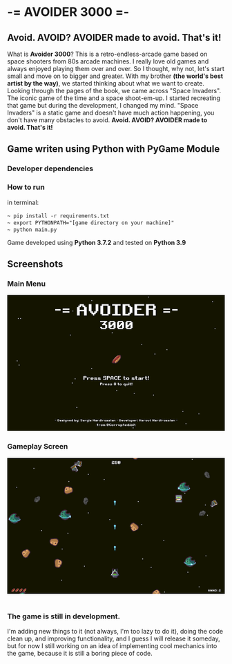 # -= AVOIDER 3000 =-

## Avoid. AVOID? AVOIDER made to avoid. That's it!

What is **Avoider 3000**? This is a retro-endless-arcade game based on space shooters from 80s arcade machines.
I really love old games and always enjoyed playing them over and over. So I thought, why not, let's start small and move on to bigger and greater. With my brother **(the world's best artist by the way)**, we started thinking about what we want to create.
Looking through the pages of the book, we came across "Space Invaders". The iconic game of the time and a space shoot-em-up. I started recreating that game but during the development, I changed my mind.
"Space Invaders" is a static game and doesn't have much action happening, you don't have many obstacles to avoid. **Avoid. AVOID? AVOIDER made to avoid. That's it!**

## Game writen using Python with **PyGame** Module

### Developer dependencies

### How to run
in terminal:
```
~ pip install -r requirements.txt
~ export PYTHONPATH="[game directory on your machine]"
~ python main.py
```

Game developed using **Python 3.7.2** and tested on **Python 3.9**

## Screenshots

### Main Menu
![avoider-3000-main-menu](./game-screen-1.png)

### Gameplay Screen
![avoider-3000-main-menu](./game-screen-2.png)
#
### The game is still in development.
I'm adding new things to it (not always, I'm too lazy to do it), doing the code clean up, and improving functionality, and I guess I will release it someday, but for now I still working on an idea of implementing cool mechanics into the game, because it is still a boring piece of code.
